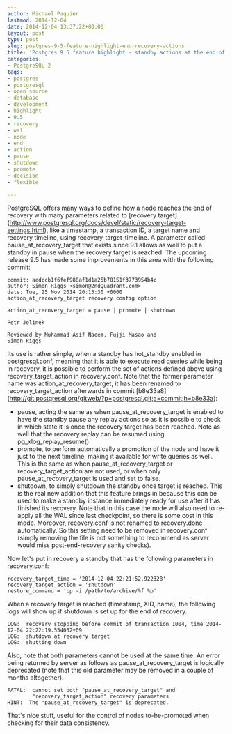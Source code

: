 ```yaml
---
author: Michael Paquier
lastmod: 2014-12-04
date: 2014-12-04 13:37:22+00:00
layout: post
type: post
slug: postgres-9-5-feature-highlight-end-recovery-actions
title: 'Postgres 9.5 feature highlight - standby actions at the end of recovery'
categories:
- PostgreSQL-2
tags:
- postgres
- postgresql
- open source
- database
- development
- highlight
- 9.5
- recovery
- wal
- node
- end
- action
- pause
- shutdown
- promote
- decision
- flexible

---
```


PostgreSQL offers many ways to define how a node reaches the end of recovery
with many parameters related to [recovery target]
(http://www.postgresql.org/docs/devel/static/recovery-target-settings.html),
like a timestamp, a transaction ID, a target name and recovery timeline,
using recovery\_target\_timeline. A parameter called pause\_at\_recovery\_target
that exists since 9.1 allows as well to put a standby in pause when the
recovery target is reached. The upcoming release 9.5 has made some
improvements in this area with the following commit:

    commit: aedccb1f6fef988af1d1a25b78151f3773954b4c
    author: Simon Riggs <simon@2ndQuadrant.com>
    date: Tue, 25 Nov 2014 20:13:30 +0000
    action_at_recovery_target recovery config option

    action_at_recovery_target = pause | promote | shutdown

    Petr Jelinek

    Reviewed by Muhammad Asif Naeem, Fujji Masao and
    Simon Riggs

Its use is rather simple, when a standby has hot\_standby enabled in
postgresql.conf, meaning that it is able to execute read queries while
being in recovery, it is possible to perform the set of actions defined
above using recovery\_target\_action in recovery.conf. Note that the
former parameter name was action\_at\_recovery\_target, it has been
renamed to recovery\_target\_action afterwards in commit [b8e33a8]
(http://git.postgresql.org/gitweb/?p=postgresql.git;a=commit;h=b8e33a):

  * pause, acting the same as when pause\_at\_recovery\_target is enabled
  to have the standby pause any replay actions so as it is possible to
  check in which state it is once the recovery target has been reached.
  Note as well that the recovery replay can be resumed using
  pg\_xlog\_replay\_resume().
  * promote, to perform automatically a promotion of the node and have
  it just to the next timeline, making it available for write queries
  as well. This is the same as when pause\_at\_recovery\_target or
  recovery\_target\_action are not used, or when only
  pause\_at\_recovery\_target is used and set to false.
  * shutdown, to simply shutdown the standby once target is reached.
  This is the real new addition that this feature brings in because this
  can be used to make a standby instance immediately ready for use after
  it has finished its recovery. Note that in this case the node will
  also need to re-apply all the WAL since last checkpoint, so there is
  some cost in this mode. Moreover, recovery.conf is not renamed to
  recovery.done automatically. So this setting need to be removed
  in recovery.conf (simply removing the file is not something to
  recommend as server would miss post-end-recovery sanity checks).

Now let's put in recovery a standby that has the following parameters
in recovery.conf:

    recovery_target_time = '2014-12-04 22:21:52.922328'
    recovery_target_action = 'shutdown'
    restore_command = 'cp -i /path/to/archive/%f %p'

When a recovery target is reached (timestamp, XID, name), the following
logs will show up if shutdown is set up for the end of recovery.

    LOG:  recovery stopping before commit of transaction 1004, time 2014-12-04 22:22:19.554052+09
    LOG:  shutdown at recovery target
    LOG:  shutting down 

Also, note that both parameters cannot be used at the same time. An
error being returned by server as follows as pause\_at\_recovery\_target
is logically deprecated (note that this old parameter may be removed
in a couple of months altogether).

    FATAL:  cannot set both "pause_at_recovery_target" and
            "recovery_target_action" recovery parameters
    HINT:  The "pause_at_recovery_target" is deprecated.

That's nice stuff, useful for the control of nodes to-be-promoted when
checking for their data consistency.

